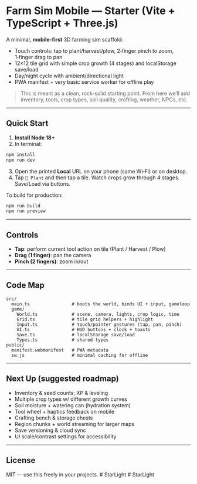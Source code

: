 # Farm Sim Mobile — Starter (Vite + TypeScript + Three.js)

A minimal, **mobile-first** 3D farming sim scaffold:
- Touch controls: tap to plant/harvest/plow, 2‑finger pinch to zoom, 1‑finger drag to pan
- 12×12 tile grid with simple crop growth (4 stages) and localStorage save/load
- Day/night cycle with ambient/directional light
- PWA manifest + very basic service worker for offline play

> This is meant as a clean, rock-solid starting point. From here we’ll add inventory, tools, crop types, soil quality, crafting, weather, NPCs, etc.

---

## Quick Start

1) **Install Node 18+**  
2) In terminal:
```bash
npm install
npm run dev
```
3) Open the printed **Local** URL on your phone (same Wi‑Fi) or on desktop.  
4) Tap `🌱 Plant` and then tap a tile. Watch crops grow through 4 stages. Save/Load via buttons.

To build for production:
```bash
npm run build
npm run preview
```

---

## Controls

- **Tap**: perform current tool action on tile (Plant / Harvest / Plow)
- **Drag (1 finger)**: pan the camera
- **Pinch (2 fingers)**: zoom in/out

---

## Code Map

```
src/
  main.ts                # boots the world, binds UI + input, gameloop
  game/
    World.ts             # scene, camera, lights, crop logic, time
    Grid.ts              # tile grid helpers + highlight
    Input.ts             # touch/pointer gestures (tap, pan, pinch)
    UI.ts                # HUD buttons + clock + toasts
    Save.ts              # localStorage save/load
    Types.ts             # shared types
public/
  manifest.webmanifest   # PWA metadata
  sw.js                  # minimal caching for offline
```

---

## Next Up (suggested roadmap)

- Inventory & seed counts; XP & leveling
- Multiple crop types w/ different growth curves
- Soil moisture + watering can (hydration system)
- Tool wheel + haptics feedback on mobile
- Crafting bench & storage chests
- Region chunks + world streaming for larger maps
- Save versioning & cloud sync
- UI scale/contrast settings for accessibility

---

## License

MIT — use this freely in your projects.
#   S t a r L i g h t  
 #   S t a r L i g h t  
 